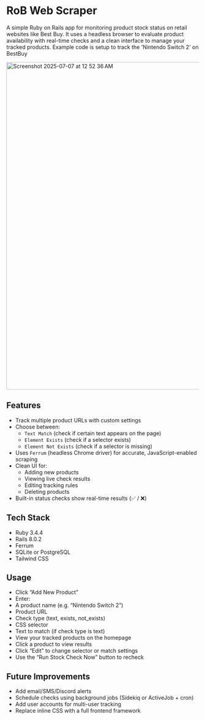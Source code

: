 # RoB Web Scraper

A simple Ruby on Rails app for monitoring product stock status on retail websites like Best Buy. It uses a headless browser to evaluate product availability with real-time checks and a clean interface to manage your tracked products. Example code is setup to track the 'Nintendo Switch 2' on BestBuy

<img width="857" alt="Screenshot 2025-07-07 at 12 52 36 AM" src="https://github.com/user-attachments/assets/1775a828-154b-4235-aa99-8b19a4ae8573" />

## Features
- Track multiple product URLs with custom settings
- Choose between:
  - `Text Match` (check if certain text appears on the page)
  - `Element Exists` (check if a selector exists)
  - `Element Not Exists` (check if a selector is missing)
- Uses `Ferrum` (headless Chrome driver) for accurate, JavaScript-enabled scraping
- Clean UI for:
  - Adding new products
  - Viewing live check results
  - Editing tracking rules
  - Deleting products
- Built-in status checks show real-time results (✅ / ❌)
  
## Tech Stack
- Ruby 3.4.4
- Rails 8.0.2
- Ferrum
- SQLite or PostgreSQL
- Tailwind CSS


## Usage
- Click “Add New Product”
- Enter:
- A product name (e.g. “Nintendo Switch 2”)
- Product URL
- Check type (text, exists, not_exists)
- CSS selector
- Text to match (if check type is text)
- View your tracked products on the homepage
- Click a product to view results
- Click “Edit” to change selector or match settings
- Use the “Run Stock Check Now” button to recheck

## Future Improvements
- Add email/SMS/Discord alerts
- Schedule checks using background jobs (Sidekiq or ActiveJob + cron)
- Add user accounts for multi-user tracking
- Replace inline CSS with a full frontend framework
